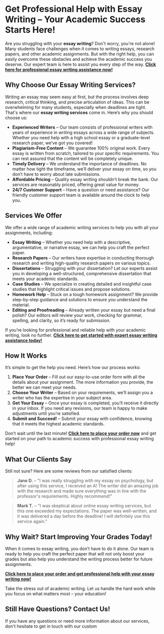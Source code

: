 # Get Professional Help with Essay Writing – Your Academic Success Starts Here!

Are you struggling with your **essay writing**? Don't worry, you're not alone! Many students face challenges when it comes to writing essays, research papers, and other academic assignments. But with the right help, you can easily overcome these obstacles and achieve the academic success you deserve. Our expert team is here to assist you every step of the way. [**Click here for professional essay writing assistance now!**](https://tinyurl.com/topessay?keyword=when+writing+an+essay)

## Why Choose Our Essay Writing Services?

Writing an essay may seem easy at first, but the process involves deep research, critical thinking, and precise articulation of ideas. This can be overwhelming for many students, especially when deadlines are tight. That's where our **essay writing services** come in. Here’s why you should choose us:

- **Experienced Writers** – Our team consists of professional writers with years of experience in writing essays across a wide range of subjects. Whether you need help with a high school essay or a graduate-level research paper, we’ve got you covered!
- **Plagiarism-Free Content** – We guarantee 100% original work. Every essay is written from scratch, tailored to your specific requirements. You can rest assured that the content will be completely unique.
- **Timely Delivery** – We understand the importance of deadlines. No matter how tight the timeframe, we’ll deliver your essay on time, so you don’t have to worry about late submissions.
- **Affordable Pricing** – Quality essay writing shouldn’t break the bank. Our services are reasonably priced, offering great value for money.
- **24/7 Customer Support** – Have a question or need assistance? Our friendly customer support team is available around the clock to help you.

## Services We Offer

We offer a wide range of academic writing services to help you with all your assignments, including:

- **Essay Writing** – Whether you need help with a descriptive, argumentative, or narrative essay, we can help you craft the perfect paper.
- **Research Papers** – Our writers have expertise in conducting thorough research and writing high-quality research papers on various topics.
- **Dissertations** – Struggling with your dissertation? Let our experts assist you in developing a well-structured, comprehensive dissertation that meets your academic standards.
- **Case Studies** – We specialize in creating detailed and insightful case studies that highlight critical issues and propose solutions.
- **Homework Help** – Stuck on a tough homework assignment? We provide step-by-step guidance and solutions to ensure you understand the material.
- **Editing and Proofreading** – Already written your essay but need a final polish? Our editors will review your work, checking for grammar, spelling, and clarity, so it’s ready for submission.

If you’re looking for professional and reliable help with your academic writing, look no further. **[Click here to get started with expert essay writing assistance today!](https://tinyurl.com/topessay?keyword=when+writing+an+essay)**

## How It Works

It’s simple to get the help you need. Here’s how our process works:

1. **Place Your Order** – Fill out our easy-to-use order form with all the details about your assignment. The more information you provide, the better we can meet your needs.
2. **Choose Your Writer** – Based on your requirements, we’ll assign you a writer who has the expertise in your subject area.
3. **Get Your Essay** – Once your essay is completed, you’ll receive it directly in your inbox. If you need any revisions, our team is happy to make adjustments until you’re satisfied.
4. **Submit and Succeed!** – Submit your essay with confidence, knowing that it meets the highest academic standards.

Don’t wait until the last minute! **[Click here to place your order now](https://tinyurl.com/topessay?keyword=when+writing+an+essay)** and get started on your path to academic success with professional essay writing help!

## What Our Clients Say

Still not sure? Here are some reviews from our satisfied clients:

> **Jane D.** – "I was really struggling with my essay on psychology, but after using this service, I received an A! The writer did an amazing job with the research and made sure everything was in line with the professor's requirements. Highly recommend!"

> **Mark T.** – "I was skeptical about online essay writing services, but this one exceeded my expectations. The paper was well-written, and it was delivered a day before the deadline! I will definitely use this service again."

## Why Wait? Start Improving Your Grades Today!

When it comes to essay writing, you don’t have to do it alone. Our team is ready to help you craft the perfect paper that will not only boost your grades but also help you understand the writing process better for future assignments.

**[Click here to place your order and get professional help with your essay writing now!](https://tinyurl.com/topessay?keyword=when+writing+an+essay)**

Take the stress out of academic writing. Let us handle the hard work while you focus on what matters most – your education!

## Still Have Questions? Contact Us!

If you have any questions or need more information about our services, don't hesitate to get in touch with our custom
